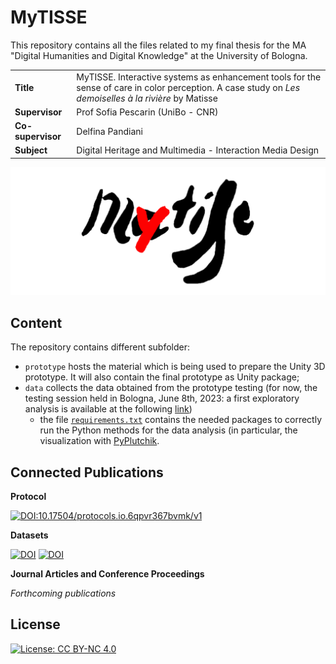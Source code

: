 # MyTISSE 

This repository contains all the files related to my final thesis for the MA "Digital Humanities and Digital Knowledge" at the University of Bologna. 

<table>
<tr>
    <td><b>Title</b></td>
    <td>MyTISSE. Interactive systems as enhancement tools for the  sense of care in color perception. A case study on <i>Les demoiselles à la rivière</i> by Matisse</td>
</tr>
<tr>
    <td><b>Supervisor</b></td>
    <td>Prof Sofia Pescarin (UniBo - CNR)</td>
</tr>
<tr>
    <td><b>Co-supervisor</b></td>
    <td>Delfina Pandiani</td>
</tr>
<tr>
    <td><b>Subject</b></td>
    <td>Digital Heritage and Multimedia - Interaction Media Design</td>
</tr>
</table>

<img src="prototype/mytisse_logo.png">

## Content

The repository contains different subfolder:
- `prototype` hosts the material which is being used to prepare the Unity 3D prototype. It will also contain the final prototype as Unity package;
- `data` collects the data obtained from the prototype testing (for now, the testing session held in Bologna, June 8th, 2023: a first exploratory analysis is available at the following [link](https://nbviewer.org/github/ManueleVeggi/mytisse/blob/main/testing_sessions/230608_unibo/exploratory_analysis.ipynb))
    - the file [`requirements.txt`](https://github.com/ManueleVeggi/mytisse/blob/main/requirements.txt) contains the needed packages to correctly run the Python methods for the data analysis (in particular, the visualization with [PyPlutchik](https://github.com/alfonsosemeraro/pyplutchik).
 
## Connected Publications

**Protocol**

[![DOI:10.17504/protocols.io.6qpvr367bvmk/v1](http://img.shields.io/badge/DOI-10.17504/protocols.io.6qpvr367bvmk/v1-B31B1B.svg)](https://www.protocols.io/view/a-first-experimental-protocol-on-creative-engageme-6qpvr367bvmk/v1)

**Datasets**

[![DOI](https://zenodo.org/badge/DOI/10.5281/zenodo.8190389.svg)](https://doi.org/10.5281/zenodo.8190389)
[![DOI](https://zenodo.org/badge/DOI/10.5281/zenodo.8027737.svg)](https://doi.org/10.5281/zenodo.8027737)

**Journal Articles and Conference Proceedings**

<i>Forthcoming publications</i>

## License

[![License: CC BY-NC 4.0](https://img.shields.io/badge/License-CC_BY--NC_4.0-lightgrey.svg)](https://creativecommons.org/licenses/by-nc/4.0/)
